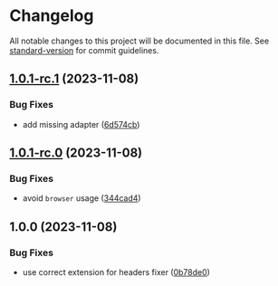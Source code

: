 # Changelog

All notable changes to this project will be documented in this file. See [standard-version](https://github.com/conventional-changelog/standard-version) for commit guidelines.

## [1.0.1-rc.1](https://github.com/mishamyrt/feature-sliced-svelte/compare/v1.0.1-rc.0...v1.0.1-rc.1) (2023-11-08)

### Bug Fixes

* add missing adapter ([6d574cb](https://github.com/mishamyrt/feature-sliced-svelte/commit/6d574cb9b60336afc3aacf691b63882825c736ae))

## [1.0.1-rc.0](https://github.com/mishamyrt/feature-sliced-svelte/compare/v1.0.0...v1.0.1-rc.0) (2023-11-08)

### Bug Fixes

* avoid `browser` usage ([344cad4](https://github.com/mishamyrt/feature-sliced-svelte/commit/344cad42d274621be750cc0e3317f5aa32eabda8))

## 1.0.0 (2023-11-08)

### Bug Fixes

* use correct extension for headers fixer ([0b78de0](https://github.com/mishamyrt/feature-sliced-svelte/commit/0b78de07ac1848e596e83b34b6765ea4f0afcd80))
